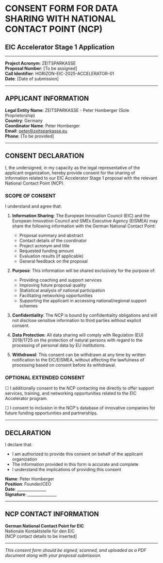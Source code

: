 # CONSENT FORM FOR DATA SHARING WITH NATIONAL CONTACT POINT (NCP)
## EIC Accelerator Stage 1 Application

---

**Project Acronym**: ZEITSPARKASSE  
**Proposal Number**: [To be assigned]  
**Call Identifier**: HORIZON-EIC-2025-ACCELERATOR-01  
**Date**: [Date of submission]

---

## APPLICANT INFORMATION

**Legal Entity Name**: ZEITSPARKASSE - Peter Homberger (Sole Proprietorship)  
**Country**: Germany  
**Coordinator Name**: Peter Homberger  
**Email**: peter@zeitsparkasse.eu  
**Phone**: [To be provided]

---

## CONSENT DECLARATION

I, the undersigned, in my capacity as the legal representative of the applicant organization, hereby provide consent for the sharing of information related to our EIC Accelerator Stage 1 proposal with the relevant National Contact Point (NCP).

### SCOPE OF CONSENT

I understand and agree that:

1. **Information Sharing**: The European Innovation Council (EIC) and the European Innovation Council and SMEs Executive Agency (EISMEA) may share the following information with the German National Contact Point:
   - Proposal summary and abstract
   - Contact details of the coordinator
   - Project acronym and title
   - Requested funding amount
   - Evaluation results (if applicable)
   - General feedback on the proposal

2. **Purpose**: This information will be shared exclusively for the purpose of:
   - Providing coaching and support services
   - Improving future proposal quality
   - Statistical analysis of national participation
   - Facilitating networking opportunities
   - Supporting the applicant in accessing national/regional support schemes

3. **Confidentiality**: The NCP is bound by confidentiality obligations and will not disclose sensitive information to third parties without explicit consent.

4. **Data Protection**: All data sharing will comply with Regulation (EU) 2018/1725 on the protection of natural persons with regard to the processing of personal data by EU institutions.

5. **Withdrawal**: This consent can be withdrawn at any time by written notification to the EIC/EISMEA, without affecting the lawfulness of processing based on consent before its withdrawal.

### OPTIONAL EXTENDED CONSENT

☐ I additionally consent to the NCP contacting me directly to offer support services, training, and networking opportunities related to the EIC Accelerator program.

☐ I consent to inclusion in the NCP's database of innovative companies for future funding opportunities and partnerships.

---

## DECLARATION

I declare that:
- I am authorized to provide this consent on behalf of the applicant organization
- The information provided in this form is accurate and complete
- I understand the implications of providing this consent

**Name**: Peter Homberger  
**Position**: Founder/CEO  
**Date**: _______________  
**Signature**: _______________

---

## NCP CONTACT INFORMATION

**German National Contact Point for EIC**  
Nationale Kontaktstelle für den EIC  
[NCP contact details to be inserted]

---

*This consent form should be signed, scanned, and uploaded as a PDF document along with your proposal submission.*